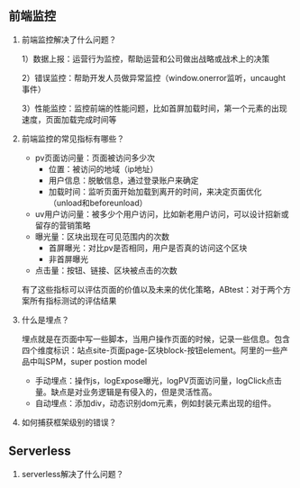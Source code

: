 ## 前端监控

1. 前端监控解决了什么问题？

   1）数据上报：运营行为监控，帮助运营和公司做出战略或战术上的决策

   2）错误监控：帮助开发人员做异常监控（window.onerror监听，uncaught事件）

   3）性能监控：监控前端的性能问题，比如首屏加载时间，第一个元素的出现速度，页面加载完成时间等

2. 前端监控的常见指标有哪些？

   - pv页面访问量：页面被访问多少次
     - 位置：被访问的地域（ip地址）
     - 用户信息：脱敏信息，通过登录账户来确定
     - 加载时间：监听页面开始加载到离开的时间，来决定页面优化（unload和beforeunload）
   - uv用户访问量：被多少个用户访问，比如新老用户访问，可以设计招新或留存的营销策略
   - 曝光量：区块出现在可见范围内的次数
     - 首屏曝光：对比pv是否相同，用户是否真的访问这个区块
     - 非首屏曝光
   - 点击量：按钮、链接、区块被点击的次数

   有了这些指标可以评估页面的价值以及未来的优化策略，ABtest：对于两个方案所有指标测试的评估结果

3. 什么是埋点？

   埋点就是在页面中写一些脚本，当用户操作页面的时候，记录一些信息。包含四个维度标识：站点site-页面page-区块block-按钮element。阿里的一些产品中叫SPM，super postion model

   - 手动埋点：操作js，logExpose曝光，logPV页面访问量，logClick点击量。缺点是对业务逻辑是有侵入的，但是灵活性高。
   - 自动埋点：添加div，动态识别dom元素，例如封装元素出现的组件。

4. 如何捕获框架级别的错误？

## Serverless

1. serverless解决了什么问题？